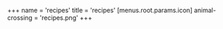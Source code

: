 +++
name = 'recipes'
title = 'recipes'
[menus.root.params.icon]
  animal-crossing = 'recipes.png'
+++
